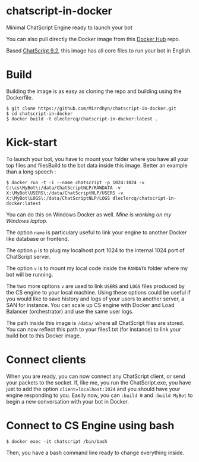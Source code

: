 # chatscript-in-docker
Minimal ChatScript Engine ready to launch your bot

You can also pull directly the Docker image from this [Docker Hub](https://hub.docker.com/r/dleclercq/chatscript-in-docker/) repo.

Based [ChatScript 9.2](https://github.com/ChatScript/ChatScript), this image has all core files to run your bot in English.

# Build

Building the image is as easy as cloning the repo and building using the Dockerfile.

```
$ git clone https://github.com/Mirrdhyn/chatscript-in-docker.git
$ cd chatscript-in-docker
$ docker build -t dleclercq/chatscript-in-docker:latest .
```

# Kick-start

To launch your bot, you have to mount your folder where you have all your top files and filesBuild to the bot data inside this image.
Better an example than a long speech :

```
$ docker run -t -i --name chatscript -p 1024:1024 -v C:\cs\MyBot\:/data/ChatScriptNLP/RAWDATA -v X:\MyBot\USERS\:/data/ChatScriptNLP/USERS -v X:\MyBot\LOGS\:/data/ChatScriptNLP/LOGS dleclercq/chatscript-in-docker:latest
```

You can do this on Windows Docker as well. _Mine is working on my Windows laptop._

The option `name` is particulary useful to link your engine to another Docker like database or frontend.

The option `p` is to plug my localhost port 1024 to the internal 1024 port of ChatScript server.

The option `v` is to mount my local code inside the `RAWDATA` folder where my bot will be running.

The two more options `v` are used to link `USERS` and `LOGS` files produced by the CS engine to your local machine. Using these options could be useful if you would like to save history and logs of your users to another server, a SAN for instance. You can scale up CS engine with Docker and Load Balancer (orchestrator) and use the same user logs.

The path inside this image is `/data/` where all ChatScript files are stored. You can now reflect this path to your files1.txt (for instance) to link your build bot to this Docker image.

# Connect clients

When you are ready, you can now connect any ChatScript client, or send your packets to the socket. If, like me, you run the ChatScript.exe, you have just to add the option `client=localhost:1024` and you should have your engine responding to you.
Easily now, you can `:build 0` and `:build MyBot` to begin a new conversation with your bot in Docker.

# Connect to CS Engine using bash

```$ docker exec -it chatscript /bin/bash```

Then, you have a bash command line ready to change everything inside.
